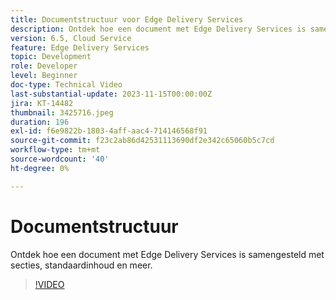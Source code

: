 ```yaml
---
title: Documentstructuur voor Edge Delivery Services
description: Ontdek hoe een document met Edge Delivery Services is samengesteld met secties, standaardinhoud en meer.
version: 6.5, Cloud Service
feature: Edge Delivery Services
topic: Development
role: Developer
level: Beginner
doc-type: Technical Video
last-substantial-update: 2023-11-15T00:00:00Z
jira: KT-14482
thumbnail: 3425716.jpeg
duration: 196
exl-id: f6e9822b-1803-4aff-aac4-714146568f91
source-git-commit: f23c2ab86d42531113690df2e342c65060b5c7cd
workflow-type: tm+mt
source-wordcount: '40'
ht-degree: 0%

---
```


# Documentstructuur

Ontdek hoe een document met Edge Delivery Services is samengesteld met secties, standaardinhoud en meer.

>[!VIDEO](https://video.tv.adobe.com/v/3425716/?learn=on)
